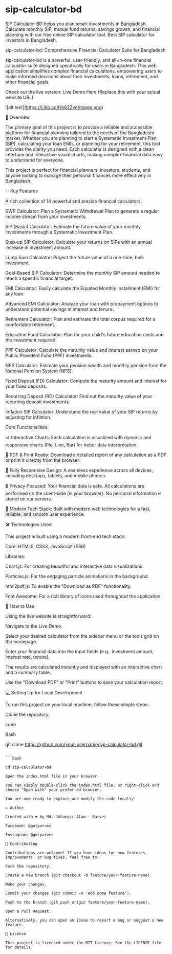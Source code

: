 # sip-calculator-bd
SIP Calculator BD helps you plan smart investments in Bangladesh. Calculate monthly SIP, mutual fund returns, savings growth, and financial planning with our free online SIP calculator tool. Best SIP calculator for investors in Bangladesh.

sip-calculator-bd: Comprehensive Financial Calculator Suite for Bangladesh

sip-calculator-bd is a powerful, user-friendly, and all-in-one financial calculator suite designed specifically for users in Bangladesh. This web application simplifies complex financial calculations, empowering users to make informed decisions about their investments, loans, retirement, and other financial goals.

Check out the live version: Live Demo Here (Replace this with your actual website URL)

!\[alt text](https://i.ibb.co/Hh62Zvg/image.png)

📝 Overview

The primary goal of this project is to provide a reliable and accessible platform for financial planning tailored to the needs of the Bangladeshi market. Whether you are planning to start a Systematic Investment Plan (SIP), calculating your loan EMIs, or planning for your retirement, this tool provides the clarity you need. Each calculator is designed with a clean interface and interactive visual charts, making complex financial data easy to understand for everyone.

This project is perfect for financial planners, investors, students, and anyone looking to manage their personal finances more effectively in Bangladesh.

✨ Key Features

A rich collection of 14 powerful and precise financial calculators:

SWP Calculator: Plan a Systematic Withdrawal Plan to generate a regular income stream from your investments.

SIP (Basic) Calculator: Estimate the future value of your monthly investments through a Systematic Investment Plan.

Step-up SIP Calculator: Calculate your returns on SIPs with an annual increase in investment amount.

Lump Sum Calculator: Project the future value of a one-time, bulk investment.

Goal-Based SIP Calculator: Determine the monthly SIP amount needed to reach a specific financial target.

EMI Calculator: Easily calculate the Equated Monthly Installment (EMI) for any loan.

Advanced EMI Calculator: Analyze your loan with prepayment options to understand potential savings in interest and tenure.

Retirement Calculator: Plan and estimate the total corpus required for a comfortable retirement.

Education Fund Calculator: Plan for your child's future education costs and the investment required.

PPF Calculator: Calculate the maturity value and interest earned on your Public Provident Fund (PPF) investments.

NPS Calculator: Estimate your pension wealth and monthly pension from the National Pension System (NPS).

Fixed Deposit (FD) Calculator: Compute the maturity amount and interest for your fixed deposits.

Recurring Deposit (RD) Calculator: Find out the maturity value of your recurring deposit investments.

Inflation SIP Calculator: Understand the real value of your SIP returns by adjusting for inflation.

Core Functionalities:

📊 Interactive Charts: Each calculation is visualized with dynamic and responsive charts (Pie, Line, Bar) for better data interpretation.

📄 PDF \& Print Ready: Download a detailed report of any calculation as a PDF or print it directly from the browser.

📱 Fully Responsive Design: A seamless experience across all devices, including desktops, tablets, and mobile phones.

🔒 Privacy-Focused: Your financial data is safe. All calculations are performed on the client-side (in your browser). No personal information is stored on our servers.

🚀 Modern Tech Stack: Built with modern web technologies for a fast, reliable, and smooth user experience.

🛠️ Technologies Used

This project is built using a modern front-end tech stack:

Core: HTML5, CSS3, JavaScript (ES6)

Libraries:

Chart.js: For creating beautiful and interactive data visualizations.

Particles.js: For the engaging particle animations in the background.

html2pdf.js: To enable the "Download as PDF" functionality.

Font Awesome: For a rich library of icons used throughout the application.

🚀 How to Use

Using the live website is straightforward:

Navigate to the Live Demo.

Select your desired calculator from the sidebar menu or the tools grid on the homepage.

Enter your financial data into the input fields (e.g., investment amount, interest rate, tenure).

The results are calculated instantly and displayed with an interactive chart and a summary table.

Use the "Download PDF" or "Print" buttons to save your calculation report.

💻 Setting Up for Local Development

To run this project on your local machine, follow these simple steps:

Clone the repository:

code

Bash

git clone https://github.com/your-username/sip-calculator-bd.git

```2.  \*\*Navigate to the project directory:\*\*

```bash

cd sip-calculator-bd

Open the index.html file in your browser.

You can simply double-click the index.html file, or right-click and choose "Open with" your preferred browser.

You are now ready to explore and modify the code locally!

✍️ Author

Created with ❤️ by Md. Jahangir Alam - Parvez

Facebook: @gotparvez

Instagram: @gotparvez

🤝 Contributing

Contributions are welcome! If you have ideas for new features, improvements, or bug fixes, feel free to:

Fork the repository.

Create a new branch (git checkout -b feature/your-feature-name).

Make your changes.

Commit your changes (git commit -m 'Add some feature').

Push to the branch (git push origin feature/your-feature-name).

Open a Pull Request.

Alternatively, you can open an issue to report a bug or suggest a new feature.

📄 License

This project is licensed under the MIT License. See the LICENSE file for details.

